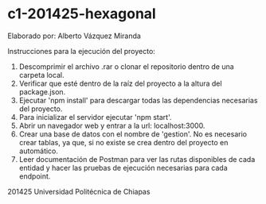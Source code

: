 ﻿# c1-201425-hexagonal

Elaborado por: Alberto Vázquez Miranda

Instrucciones para la ejecución del proyecto:

1. Descomprimir el archivo .rar o clonar el repositorio dentro de una carpeta local.
2. Verificar que esté dentro de la raíz del proyecto a la altura del package.json.
3. Ejecutar 'npm install' para descargar todas las dependencias necesarias del proyecto.
4. Para inicializar el servidor ejecutar 'npm start'.
5. Abrir un navegador web y entrar a la url: localhost:3000.
6. Crear una base de datos con el nombre de 'gestion'. No es necesario crear tablas, ya que, si no existe se crea dentro del proyecto en automático.
7. Leer documentación de Postman para ver las rutas disponibles de cada entidad y hacer las pruebas de ejecución necesarias para cada endpoint.

201425
Universidad Politécnica de Chiapas
